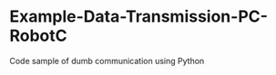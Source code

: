Example-Data-Transmission-PC-RobotC
===================================

Code sample of dumb communication using Python
